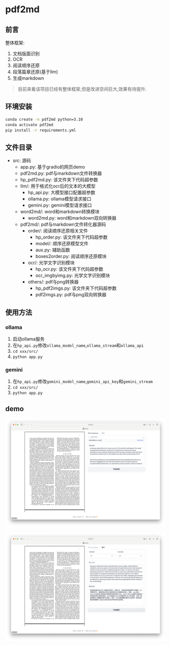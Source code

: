 # pdf2md

## 前言

整体框架:

1. 文档版面识别
2. OCR
3. 阅读顺序还原
4. 段落篇章还原(基于llm)
5. 生成markdown

> 目前来看该项目已经有整体框架,但是改进空间巨大,效果有待提升.

## 环境安装

```bash
conda create -n pdf2md python=3.10
conda activate pdf2md
pip install -r requirements.yml
```

## 文件目录

- src: 源码
  - app.py: 基于gradio的网页demo
  - pdf2md.py: pdf与markdown文件转换器
  - hp_pdf2md.py: 该文件夹下代码超参数
  - llm/: 用于格式化ocr后的文本的大模型
    - hp_api.py: 大模型接口配置超参数
    - ollama.py: ollama模型请求接口
    - gemini.py: gemini模型请求接口
  - word2md/: word和markdown转换模块
    - word2md.py: word和markdown双向转换器
  - pdf2md/: pdf与markdown文件转化器源码
    - order/: 阅读顺序还原相关文件
      - hp_order.py: 该文件夹下代码超参数
      - model/: 顺序还原模型文件
      - aux.py: 辅助函数
      - boxes2order.py: 阅读顺序还原模块
    - ocr/: 光学文字识别模块
      - hp_ocr.py: 该文件夹下代码超参数
      - ocr_imgbyimg.py: 光学文字识别模块
    - others/: pdf与png转换器
      - hp_pdf2imgs.py: 该文件夹下代码超参数
      - pdf2imgs.py: pdf与png双向转换器

## 使用方法

### ollama

1. 启动ollama服务
2. 在`hp_api.py`修改`ollama_model_name`,`ollama_stream`和`ollama_api`
3. `cd xxx/src/`
4. `python app.py`

### gemini

1. 在`hp_api.py`修改`gemini_model_name`,`gemini_api_key`和`gemini_stream`
2. `cd xxx/src/`
3. `python app.py`

## demo

![pdf2md](./assess/pdf2md.png)

![translate](./assess/translate.png)
